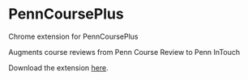 # PennCoursePlus
Chrome extension for PennCoursePlus

Augments course reviews from Penn Course Review to Penn InTouch

Download the extension [here](https://chrome.google.com/webstore/detail/penncourseplus/cpibgbfiblcgbnpbphpeoafgcjmncpbf).
